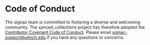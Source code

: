 # Code of Conduct

The signac team is committed to fostering a diverse and welcoming community.
The synced_collections project has therefore adopted the [Contributor Covenant Code of Conduct](https://signac.readthedocs.io/conduct/).
Please email [signac-support@umich.edu](mailto:signac-support@umich.edu) if you have any questions or concerns.
